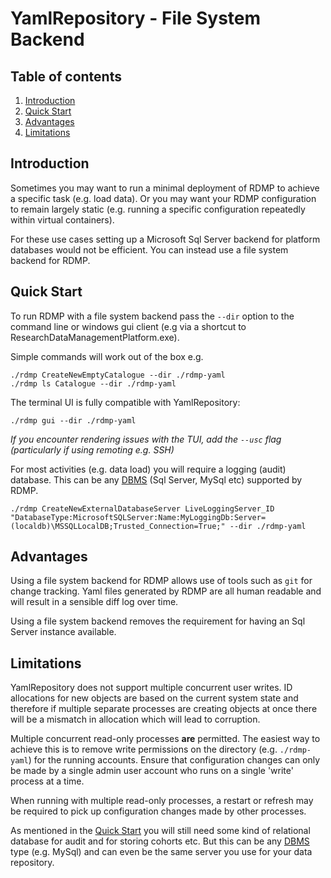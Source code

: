 # YamlRepository - File System Backend

## Table of contents
1. [Introduction](#introduction)
1. [Quick Start](#quick-start)
1. [Advantages](#advantages)
1. [Limitations](#limitations)

## Introduction

Sometimes you may want to run a minimal deployment of RDMP to achieve a specific task
(e.g. load data).  Or you may want your RDMP configuration to remain largely static 
(e.g. running a specific configuration repeatedly within virtual containers).

For these use cases setting up a Microsoft Sql Server backend for platform databases would
not be efficient.  You can instead use a file system backend for RDMP.


## Quick Start

To run RDMP with a file system backend pass the `--dir` option to the command line or windows
gui client (e.g via a shortcut to ResearchDataManagementPlatform.exe).

Simple commands will work out of the box e.g.

```
./rdmp CreateNewEmptyCatalogue --dir ./rdmp-yaml
./rdmp ls Catalogue --dir ./rdmp-yaml
```

The terminal UI is fully compatible with YamlRepository:

```
./rdmp gui --dir ./rdmp-yaml
```
_If you encounter rendering issues with the TUI, add the `--usc` flag (particularly if using remoting e.g. SSH)_

For most activities (e.g. data load) you will require a logging (audit) database.  This can be any
[DBMS] (Sql Server, MySql etc) supported by RDMP.

```
./rdmp CreateNewExternalDatabaseServer LiveLoggingServer_ID "DatabaseType:MicrosoftSQLServer:Name:MyLoggingDb:Server=(localdb)\MSSQLLocalDB;Trusted_Connection=True;" --dir ./rdmp-yaml
```

## Advantages

Using a file system backend for RDMP allows use of tools such as `git` for change tracking.
Yaml files generated by RDMP are all human readable and will result in a sensible diff log
over time.

Using a file system backend removes the requirement for having an Sql Server instance available.

## Limitations

YamlRepository does not support multiple concurrent user writes.  ID allocations for new objects are 
based on the current system state and therefore if multiple separate processes are creating objects 
at once there will be a mismatch in allocation which will lead to corruption.

 Multiple concurrent read-only processes **are** permitted.  The easiest way to achieve this is to remove
write permissions on the directory (e.g. `./rdmp-yaml`) for the running accounts.  Ensure that configuration
changes can only be made by a single admin user account who runs on a single 'write' process at a time.

When running with multiple read-only processes, a restart or refresh may be required to pick up configuration
changes made by other processes.

As mentioned in the [Quick Start](#quick-start) you will still need some kind of relational database for
audit and for storing cohorts etc. But this can be any [DBMS] type (e.g. MySql) and can even be the same
server you use for your data repository.

[DBMS]: ./Glossary.md#DBMS